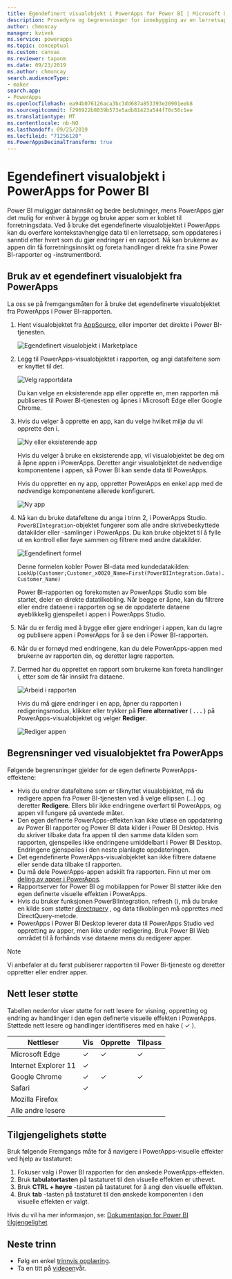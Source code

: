 ```yaml
---
title: Egendefinert visualobjekt i PowerApps for Power BI | Microsoft Docs
description: Prosedyre og begrensninger for innebygging av en lerretsapp som bruker samme datakilde og kan filtreres som andre rapportelementer i Power BI
author: chmoncay
manager: kvivek
ms.service: powerapps
ms.topic: conceptual
ms.custom: canvas
ms.reviewer: tapanm
ms.date: 09/23/2019
ms.author: chmoncay
search.audienceType:
- maker
search.app:
- PowerApps
ms.openlocfilehash: ea94b076126aca3bc3dd687a853393e20901eeb8
ms.sourcegitcommit: f296922b8039b573e5adb81423a544f70c56c1ee
ms.translationtype: MT
ms.contentlocale: nb-NO
ms.lasthandoff: 09/25/2019
ms.locfileid: "71256120"
ms.PowerAppsDecimalTransform: true
---
```

# <a name="powerapps-custom-visual-for-power-bi"></a>Egendefinert visualobjekt i PowerApps for Power BI

Power BI muliggjør datainnsikt og bedre beslutninger, mens PowerApps gjør det mulig for enhver å bygge og bruke apper som er koblet til forretningsdata. Ved å bruke det egendefinerte visualobjektet i PowerApps kan du overføre kontekstavhengige data til en lerretsapp, som oppdateres i sanntid etter hvert som du gjør endringer i en rapport. Nå kan brukerne av appen din få forretningsinnsikt og foreta handlinger direkte fra sine Power BI-rapporter og -instrumentbord.

## <a name="using-the-powerapps-custom-visual"></a>Bruk av et egendefinert visualobjekt fra PowerApps

La oss se på fremgangsmåten for å bruke det egendefinerte visualobjektet fra PowerApps i Power BI-rapporten.

1. Hent visualobjektet fra [AppSource](https://appsource.microsoft.com/product/power-bi-visuals/WA104381378?tab=Overview), eller importer det direkte i Power BI-tjenesten.

    ![Egendefinert visualobjekt i Marketplace](./media/powerapps-custom-visual/powerapps-store.png) 

2. Legg til PowerApps-visualobjektet i rapporten, og angi datafeltene som er knyttet til det.

    ![Velg rapportdata](./media/powerapps-custom-visual/add-visual-set-data.png)

    Du kan velge en eksisterende app eller opprette en, men rapporten må publiseres til Power BI-tjenesten og åpnes i Microsoft Edge eller Google Chrome.

3.  Hvis du velger å opprette en app, kan du velge hvilket miljø du vil opprette den i.

    ![Ny eller eksisterende app](./media/powerapps-custom-visual/create-new-or-choose-app.png)

    Hvis du velger å bruke en eksisterende app, vil visualobjektet be deg om å åpne appen i PowerApps. Deretter angir visualobjektet de nødvendige komponentene i appen, så Power BI kan sende data til PowerApps.

    Hvis du oppretter en ny app, oppretter PowerApps en enkel app med de nødvendige komponentene allerede konfigurert.

    ![Ny app](./media/powerapps-custom-visual/new-app.png)

4. Nå kan du bruke datafeltene du anga i trinn 2, i PowerApps Studio. `PowerBIIntegration`-objektet fungerer som alle andre skrivebeskyttede datakilder eller -samlinger i PowerApps. Du kan bruke objektet til å fylle ut en kontroll eller føye sammen og filtrere med andre datakilder.

    ![Egendefinert formel](./media/powerapps-custom-visual/custom-formula.png)

    Denne formelen kobler Power BI-data med kundedatakilden: `LookUp(Customer;Customer_x0020_Name=First(PowerBIIntegration.Data).Customer_Name)`

   Power BI-rapporten og forekomsten av PowerApps Studio som ble startet, deler en direkte datatilkobling. Når begge er åpne, kan du filtrere eller endre dataene i rapporten og se de oppdaterte dataene øyeblikkelig gjenspeilet i appen i PowerApps Studio.

5. Når du er ferdig med å bygge eller gjøre endringer i appen, kan du lagre og publisere appen i PowerApps for å se den i Power BI-rapporten.

6. Når du er fornøyd med endringene, kan du dele PowerApps-appen med brukerne av rapporten din, og deretter lagre rapporten.

7. Dermed har du opprettet en rapport som brukerne kan foreta handlinger i, etter som de får innsikt fra dataene.

    ![Arbeid i rapporten](./media/powerapps-custom-visual/working-report.gif)

    Hvis du må gjøre endringer i en app, åpner du rapporten i redigeringsmodus, klikker eller trykker på **Flere alternativer** ( **. . .** ) på PowerApps-visualobjektet og velger **Rediger**.

    ![Rediger appen](./media/powerapps-custom-visual/edit-app.png)

## <a name="limitations-of-the-powerapps-custom-visual"></a>Begrensninger ved visualobjektet fra PowerApps

Følgende begrensninger gjelder for de egen definerte PowerApps-effektene:

- Hvis du endrer datafeltene som er tilknyttet visualobjektet, må du redigere appen fra Power BI-tjenesten ved å velge ellipsen (…) og deretter **Redigere**. Ellers blir ikke endringene overført til PowerApps, og appen vil fungere på uventede måter.
- Den egen definerte PowerApps-effekten kan ikke utløse en oppdatering av Power BI rapporter og Power BI data kilder i Power BI Desktop. Hvis du skriver tilbake data fra appen til den samme data kilden som rapporten, gjenspeiles ikke endringene umiddelbart i Power BI Desktop. Endringene gjenspeiles i den neste planlagte oppdateringen.
- Det egendefinerte PowerApps-visualobjektet kan ikke filtrere dataene eller sende data tilbake til rapporten.
- Du må dele PowerApps-appen adskilt fra rapporten. Finn ut mer om [deling av apper i PowerApps](share-app.md).
- Rapportserver for Power BI og mobilappen for Power BI støtter ikke den egen definerte visuelle effekten i PowerApps.
- Hvis du bruker funksjonen PowerBIIntegration. refresh (), må du bruke en kilde som støtter [directquery](https://docs.microsoft.com/en-us/power-bi/desktop-directquery-data-sources) , og data tilkoblingen må opprettes med DirectQuery-metode.
- PowerApps i Power BI Desktop leverer data til PowerApps Studio ved oppretting av apper, men ikke under redigering. Bruk Power BI Web området til å forhånds vise dataene mens du redigerer apper.

> [!NOTE]
> Vi anbefaler at du først publiserer rapporten til Power Bi-tjeneste og deretter oppretter eller endrer apper.

## <a name="browser-support"></a>Nett leser støtte

Tabellen nedenfor viser støtte for nett lesere for visning, oppretting og endring av handlinger i den egen definerte visuelle effekten i PowerApps. Støttede nett lesere og handlinger identifiseres med en hake ( &check; ).

|Nettleser|Vis|Opprette|Tilpass
|-|-|-|-
|Microsoft Edge|&check;|&check;|&check;
|Internet Explorer 11|&check;
|Google Chrome|&check;|&check;|&check;
|Safari|&check;
|Mozilla Firefox
|Alle andre lesere

## <a name="accessibility-support"></a>Tilgjengelighets støtte

Bruk følgende Fremgangs måte for å navigere i PowerApps-visuelle effekter ved hjelp av tastaturet:

1. Fokuser valg i Power BI rapporten for den ønskede PowerApps-effekten.
2. Bruk **tabulatortasten** på tastaturet til den visuelle effekten er uthevet.
3. Bruk **CTRL + høyre** -tasten på tastaturet for å angi den visuelle effekten.
3. Bruk **tab** -tasten på tastaturet til den ønskede komponenten i den visuelle effekten er valgt.

Hvis du vil ha mer informasjon, se: [Dokumentasjon for Power BI tilgjengelighet]( https://docs.microsoft.com/en-us/power-bi/desktop-accessibility)


## <a name="next-steps"></a>Neste trinn

* Følg en enkel [trinnvis opplæring](embed-powerapps-powerbi.md).
* Ta en titt på [videoen](https://aka.ms/powerappscustomvisualvideo)vår.
